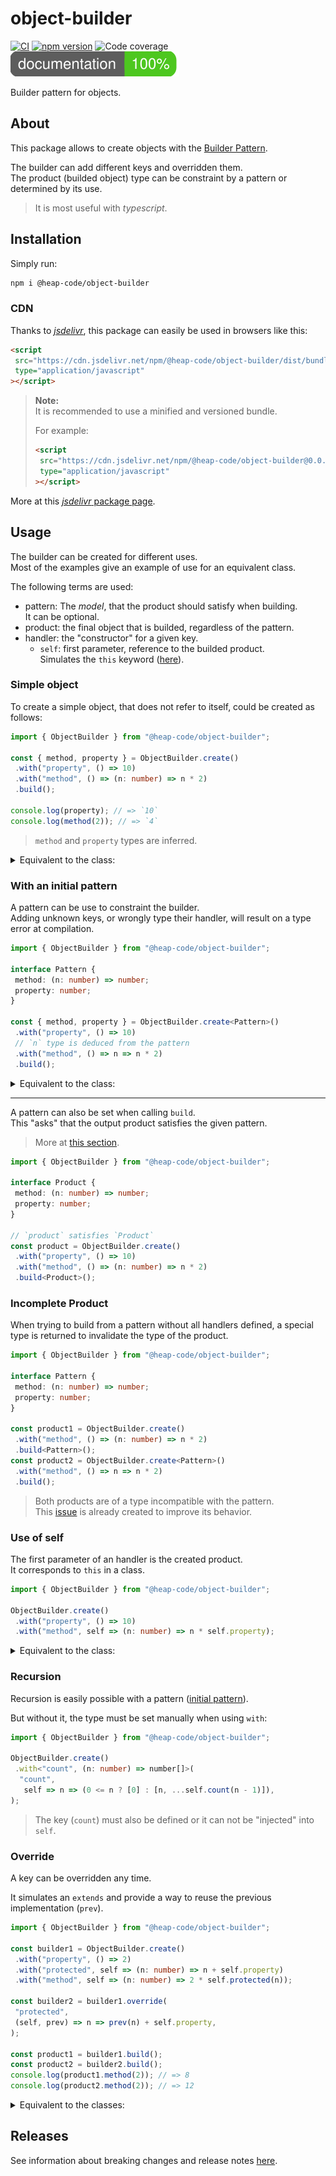 # object-builder

[![CI](https://github.com/heap-code/object-builder/actions/workflows/ci.yml/badge.svg?branch=master)](https://github.com/heap-code/object-builder/actions/workflows/ci.yml)
[![npm version](https://img.shields.io/npm/v/@heap-code/object-builder)](https://www.npmjs.com/package/@heap-code/object-builder)
![Code coverage](.badges/code/coverage.svg)
![Comment coverage](.badges/comment/coverage.svg)

Builder pattern for objects.

## About

This package allows to create objects with the [Builder Pattern](https://en.wikipedia.org/wiki/Builder_pattern).

The builder can add different keys and overridden them.  
The product (builded object) type can be constraint by a pattern or determined by its use.

> It is most useful with _typescript_.

## Installation

Simply run:

```bash
npm i @heap-code/object-builder
```

### CDN

Thanks to [_jsdelivr_](https://www.jsdelivr.com/),
this package can easily be used in browsers like this:

```html
<script
 src="https://cdn.jsdelivr.net/npm/@heap-code/object-builder/dist/bundles/object-builder.umd.js"
 type="application/javascript"
></script>
```

> **Note:**  
> It is recommended to use a minified and versioned bundle.
>
> For example:
>
> ```html
> <script
>  src="https://cdn.jsdelivr.net/npm/@heap-code/object-builder@0.0.0/dist/bundles/object-builder.umd.min.js"
>  type="application/javascript"
> ></script>
> ```

More at this [_jsdelivr_ package page](https://www.jsdelivr.com/package/npm/@heap-code/object-builder).

## Usage

The builder can be created for different uses.  
Most of the examples give an example of use for an equivalent class.

The following terms are used:

- pattern: The _model_, that the product should satisfy when building.  
It can be optional.
- product: the final object that is builded, regardless of the pattern.
- handler: the "constructor" for a given key.
  - `self`: first parameter, reference to the builded product.  
  Simulates the `this` keyword ([here](#use-of-self)).

### Simple object

To create a simple object, that does not refer to itself,
could be created as follows:

```typescript
import { ObjectBuilder } from "@heap-code/object-builder";

const { method, property } = ObjectBuilder.create()
 .with("property", () => 10)
 .with("method", () => (n: number) => n * 2)
 .build();

console.log(property); // => `10`
console.log(method(2)); // => `4`
```

> `method` and `property` types are inferred.

<details>
<summary>Equivalent to the class:</summary>

```typescript
class MyClass {
 property = 10;
 method(n: number) {
  return n * 2;
 }
}

const myClass = new MyClass();
console.log(myClass.property);
console.log(myClass.method(2));
```

</details>

### With an initial pattern

A pattern can be use to constraint the builder.  
Adding unknown keys, or wrongly type their handler, will result on a type error at compilation.

```typescript
import { ObjectBuilder } from "@heap-code/object-builder";

interface Pattern {
 method: (n: number) => number;
 property: number;
}

const { method, property } = ObjectBuilder.create<Pattern>()
 .with("property", () => 10)
 // `n` type is deduced from the pattern
 .with("method", () => n => n * 2)
 .build();
```

<details>
<summary>Equivalent to the class:</summary>

```typescript
class MyClass implements Product {
 property = 10;
 method(n) {
  return n * 2;
 }
}
```

</details>

---

A pattern can also be set when calling `build`.  
This "asks" that the output product satisfies the given pattern.

> More at [this section](#incomplete-product).

```typescript
import { ObjectBuilder } from "@heap-code/object-builder";

interface Product {
 method: (n: number) => number;
 property: number;
}

// `product` satisfies `Product`
const product = ObjectBuilder.create()
 .with("property", () => 10)
 .with("method", () => (n: number) => n * 2)
 .build<Product>();
```

### Incomplete Product

When trying to build from a pattern without all handlers defined,
a special type is returned to invalidate the type of the product.

```typescript
import { ObjectBuilder } from "@heap-code/object-builder";

interface Pattern {
 method: (n: number) => number;
 property: number;
}

const product1 = ObjectBuilder.create()
 .with("method", () => (n: number) => n * 2)
 .build<Pattern>();
const product2 = ObjectBuilder.create<Pattern>()
 .with("method", () => n => n * 2)
 .build();
```

> Both products are of a type incompatible with the pattern.  
> This [issue](https://github.com/heap-code/object-builder/issues/6) is already created to improve its behavior.

### Use of self

The first parameter of an handler is the created product.  
It corresponds to `this` in a class.

```typescript
import { ObjectBuilder } from "@heap-code/object-builder";

ObjectBuilder.create()
 .with("property", () => 10)
 .with("method", self => (n: number) => n * self.property);
```

<details>
<summary>Equivalent to the class:</summary>

```typescript
class MyClass {
 property = 10;
 method(n: number) {
  return n * this.property;
 }
}
```

</details>

### Recursion

Recursion is easily possible with a pattern ([initial pattern](#with-an-initial-pattern)).

But without it, the type must be set manually when using `with`:

```typescript
import { ObjectBuilder } from "@heap-code/object-builder";

ObjectBuilder.create()
 .with<"count", (n: number) => number[]>(
  "count",
   self => n => (0 <= n ? [0] : [n, ...self.count(n - 1)]),
);
```

> The key (`count`) must also be defined or it can not be "injected" into `self`.

### Override

A key can be overridden any time.

It simulates an `extends` and provide a way to reuse the previous implementation (`prev`).

```typescript
import { ObjectBuilder } from "@heap-code/object-builder";

const builder1 = ObjectBuilder.create()
 .with("property", () => 2)
 .with("protected", self => (n: number) => n + self.property)
 .with("method", self => (n: number) => 2 * self.protected(n));

const builder2 = builder1.override(
 "protected",
 (self, prev) => n => prev(n) + self.property,
);

const product1 = builder1.build();
const product2 = builder2.build();
console.log(product1.method(2)); // => 8
console.log(product2.method(2)); // => 12
```

<details>
<summary>Equivalent to the classes:</summary>

```typescript
class MyClass1 {
 property = 2;
 protected(n: number) {
  return n + this.property;
 }
 method(n: number) {
  return 2 * this.protected(n);
 }
}
class MyClass2 extends MyClass1 {
 override protected(n: number) {
  return super.protected(n) + this.property;
 }
}

const myClass1 = new MyClass1();
const myClass2 = new MyClass2();
console.log(myClass1.method(2)); // => 8
console.log(myClass2.method(2)); // => 12
```

</details>

## Releases

See information about breaking changes and release notes [here](https://github.com/heap-code/object-builder/blob/HEAD/CHANGELOG.md).
